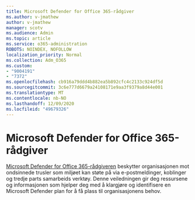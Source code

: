 ```yaml
---
title: Microsoft Defender for Office 365-rådgiver
ms.author: v-jmathew
author: v-jmathew
manager: scotv
ms.audience: Admin
ms.topic: article
ms.service: o365-administration
ROBOTS: NOINDEX, NOFOLLOW
localization_priority: Normal
ms.collection: Adm_O365
ms.custom:
- "9004191"
- "7372"
ms.openlocfilehash: cb916a79ddd4b882ea5b892cfc4c2133c924df5d
ms.sourcegitcommit: 3c6e777d6679a24108171e9aa3f9379a8d44e001
ms.translationtype: MT
ms.contentlocale: nb-NO
ms.lasthandoff: 12/09/2020
ms.locfileid: "49679326"
---
```

# <a name="microsoft-defender-for-office-365-advisor"></a>Microsoft Defender for Office 365-rådgiver

[Microsoft Defender for Office 365-rådgiveren](https://go.microsoft.com/fwlink/?linkid=2146614) beskytter organisasjonen mot ondsinnede trusler som miljøet kan støte på via e-postmeldinger, koblinger og tredje parts samarbeids verktøy. Denne veiledningen gir deg ressursene og informasjonen som hjelper deg med å klargjøre og identifisere en Microsoft Defender plan for å få plass til organisasjonens behov.
